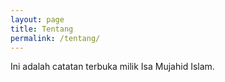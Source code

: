 ```yaml
---
layout: page
title: Tentang
permalink: /tentang/
---
```


Ini adalah catatan terbuka milik Isa Mujahid Islam.

